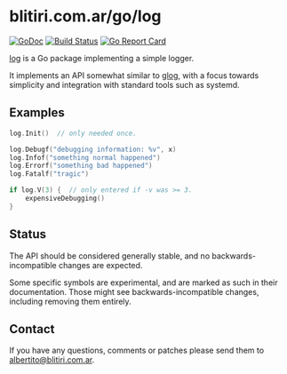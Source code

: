 
# blitiri.com.ar/go/log

[![GoDoc](https://godoc.org/blitiri.com.ar/go/log?status.svg)](https://godoc.org/blitiri.com.ar/go/log)
[![Build Status](https://travis-ci.org/albertito/log.svg?branch=master)](https://travis-ci.org/albertito/log)
[![Go Report Card](https://goreportcard.com/badge/github.com/albertito/log)](https://goreportcard.com/report/github.com/albertito/log)

[log](https://godoc.org/blitiri.com.ar/go/log) is a Go package implementing a
simple logger.

It implements an API somewhat similar to [glog](github.com/google/glog), with
a focus towards simplicity and integration with standard tools such as
systemd.


## Examples

```go
log.Init()  // only needed once.

log.Debugf("debugging information: %v", x)
log.Infof("something normal happened")
log.Errorf("something bad happened")
log.Fatalf("tragic")

if log.V(3) {  // only entered if -v was >= 3.
	expensiveDebugging()
}
```


## Status

The API should be considered generally stable, and no backwards-incompatible
changes are expected.

Some specific symbols are experimental, and are marked as such in their
documentation.  Those might see backwards-incompatible changes, including
removing them entirely.


## Contact

If you have any questions, comments or patches please send them to
albertito@blitiri.com.ar.

